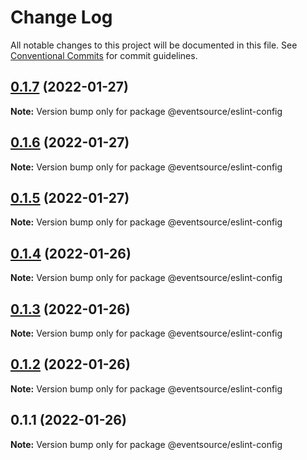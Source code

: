# Change Log

All notable changes to this project will be documented in this file.
See [Conventional Commits](https://conventionalcommits.org) for commit guidelines.

## [0.1.7](https://github.com/thomasvargiu/eventsource-ts/compare/@eventsource/eslint-config@0.1.6...@eventsource/eslint-config@0.1.7) (2022-01-27)

**Note:** Version bump only for package @eventsource/eslint-config





## [0.1.6](https://github.com/thomasvargiu/eventsource-ts/compare/@eventsource/eslint-config@0.1.4...@eventsource/eslint-config@0.1.6) (2022-01-27)

**Note:** Version bump only for package @eventsource/eslint-config





## [0.1.5](https://github.com/thomasvargiu/eventsource-ts/compare/@eventsource/eslint-config@0.1.4...@eventsource/eslint-config@0.1.5) (2022-01-27)

**Note:** Version bump only for package @eventsource/eslint-config





## [0.1.4](https://github.com/thomasvargiu/eventsource-ts/compare/@eventsource/eslint-config@0.1.3...@eventsource/eslint-config@0.1.4) (2022-01-26)

**Note:** Version bump only for package @eventsource/eslint-config





## [0.1.3](https://github.com/thomasvargiu/eventsource-ts/compare/@eventsource/eslint-config@0.1.2...@eventsource/eslint-config@0.1.3) (2022-01-26)

**Note:** Version bump only for package @eventsource/eslint-config





## [0.1.2](https://github.com/thomasvargiu/eventsource-ts/compare/@eventsource/eslint-config@0.1.1...@eventsource/eslint-config@0.1.2) (2022-01-26)

**Note:** Version bump only for package @eventsource/eslint-config





## 0.1.1 (2022-01-26)

**Note:** Version bump only for package @eventsource/eslint-config
